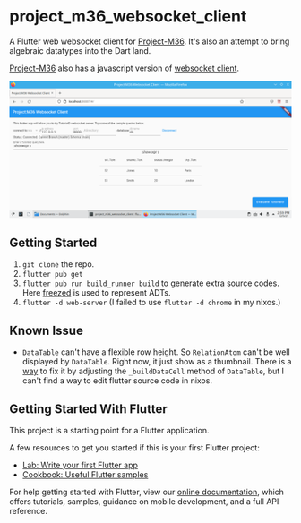 # project_m36_websocket_client

A Flutter web websocket client for [Project-M36](https://github.com/agentm/project-m36). 
It's also an attempt to bring algebraic datatypes into the Dart land.

 [Project-M36](https://github.com/agentm/project-m36) also has a javascript version of [websocket client](https://github.com/agentm/project-m36/blob/master/docs/websocket_server.markdown).

<img src="images/Screenshot_20211205_145921.png" alt="a" width="1000"/>

## Getting Started
1. `git clone` the repo.
2. `flutter pub get`
3. `flutter pub run build_runner build` to generate extra source codes. Here [freezed](https://pub.dev/packages/freezed) is used to represent ADTs.
4. `flutter -d web-server` (I failed to use `flutter -d chrome` in my nixos.)

## Known Issue
- `DataTable` can't have a flexible row height. So `RelationAtom` can't be well displayed by `DataTable`. Right now, it just show as a thumbnail. There is a [way](https://github.com/flutter/flutter/issues/70510#issuecomment-871105093) to fix it by adjusting the `_buildDataCell` method of `DataTable`, but I can't find a way to edit flutter source code in nixos.

## Getting Started With Flutter

This project is a starting point for a Flutter application.

A few resources to get you started if this is your first Flutter project:

- [Lab: Write your first Flutter app](https://flutter.dev/docs/get-started/codelab)
- [Cookbook: Useful Flutter samples](https://flutter.dev/docs/cookbook)

For help getting started with Flutter, view our
[online documentation](https://flutter.dev/docs), which offers tutorials,
samples, guidance on mobile development, and a full API reference.
